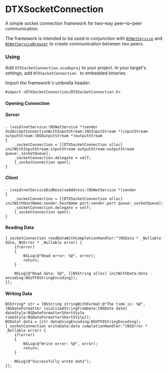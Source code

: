 # DTXSocketConnection
A simple socket connection framework for two–way peer–to–peer communication.

The framework is intended to be used in conjunction with [`NSNetService`](https://developer.apple.com/documentation/foundation/nsnetservice?language=objc) and [`NSNetServiceBrowser`](https://developer.apple.com/documentation/foundation/nsnetservicebrowser?language=objc) to create communication between two peers.

### Using

Add `DTXSocketConnection.xcodeproj` to your project. In your target's settings, add `DTXSocketConnection ` to embedded binaries.

Import the framework's umbrella header:

```objc
#import <DTXSocketConnection/DTXSocketConnection.h>
```

#### Opening Connection

##### Server

```objc
- (void)netService:(NSNetService *)sender didAcceptConnectionWithInputStream:(NSInputStream *)inputStream outputStream:(NSOutputStream *)outputStream
{
	_socketConnection = [[DTXSocketConnection alloc] initWithInputStream:inputStream outputStream:outputStream queue:_socketQueue];
	_socketConnection.delegate = self;
	[_socketConnection open];
}
```

##### Client

```objc
- (void)netServiceDidResolveAddress:(NSNetService *)sender
{
	_socketConnection = [[DTXSocketConnection alloc] initWithHostName:sender.hostName port:sender.port queue:_socketQueue];
	_socketConnection.delegate = self;
	[_socketConnection open];
}
```

#### Reading Data

```objc
[_socketConnection readDataWithCompletionHandler:^(NSData * _Nullable data, NSError * _Nullable error) {
	if(error)
	{
		NSLog(@"Read error: %@", error);
		return;
	}
		
	NSLog(@"Read data: %@", [[NSString alloc] initWithData:data encoding:NSUTF8StringEncoding]);
}];
```

#### Writing Data

```objc
NSString* str = [NSString stringWithFormat:@"The time is: %@", [NSDateFormatter localizedStringFromDate:[NSDate date] dateStyle:NSDateFormatterShortStyle timeStyle:NSDateFormatterShortStyle]];
NSData* data = [str dataUsingEncoding:NSUTF8StringEncoding];
[_socketConnection writeData:data completionHandler:^(NSError * _Nullable error) {	
	if(error)
	{
		NSLog(@"Write error: %@", error);
		return;
	}
	
	NSLog(@"Successfully wrote data");
}];

```

